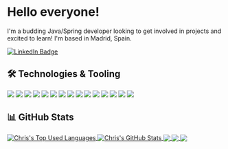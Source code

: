 <!-- Special thanks to Martin Heinz https://github.com/MartinHeinz for writing an excellent article for those looking to improve their GitHub profile README.md: https://towardsdatascience.com/build-a-stunning-readme-for-your-github-profile-9b80434fe5d7 -->

# Hello everyone!

I'm a budding Java/Spring developer looking to get involved in projects and excited to learn! I'm based in Madrid, Spain.
 
<a href="https://www.linkedin.com/in/christopher-hilborne">
  <img src="https://img.shields.io/badge/LinkedIn-blue?style=plastic&logo=linkedin&labelColor=blue" alt="LinkedIn Badge">
</a>

## &#x1f6e0; Technologies & Tooling

![](https://img.shields.io/badge/OS-Linux-informational?style=flat&logo=linux&logoColor=white&color=2f80ed)
![](https://img.shields.io/badge/Language-Java-informational?style=flat&logo=java&logoColor=white&color=2f80ed)
![](https://img.shields.io/badge/Language-JavaScript-informational?style=flat&logo=javascript&logoColor=white&color=2f80ed)
![](https://img.shields.io/badge/Framework-Spring-informational?style=flat&logo=spring&logoColor=white&color=2f80ed)
![](https://img.shields.io/badge/Framework-React-informational?style=flat&logo=react&logoColor=white&color=2f80ed)
![](https://img.shields.io/badge/ORM-Hibernate-informational?style=flat&logo=spring&logoColor=white&color=2f80ed)
![](https://img.shields.io/badge/NoSQL-MongoDB-informational?style=flat&logo=mongodb&logoColor=white&color=2f80ed)
![](https://img.shields.io/badge/SQL-SQLite-informational?style=flat&logo=sqlite&logoColor=white&color=2f80ed)
![](https://img.shields.io/badge/Tool-Docker-informational?style=flat&logo=docker&logoColor=white&color=2f80ed)
![](https://img.shields.io/badge/Tool-Prometheus-informational?style=flat&logo=prometheus&logoColor=white&color=2f80ed)
![](https://img.shields.io/badge/Cloud-AWS-informational?style=flat&logo=amazonaws&logoColor=white&color=2f80ed)
![](https://img.shields.io/badge/Cloud-Heroku-informational?style=flat&logo=heroku&logoColor=white&color=2f80ed)
![](https://img.shields.io/badge/Tool-Postman-informational?style=flat&logo=postman&logoColor=white&color=2f80ed)
![](https://img.shields.io/badge/CI/CD-CircleCI-informational?style=flat&logo=circleci&logoColor=white&color=2f80ed)
![](https://img.shields.io/badge/IDE-IntelliJ_IDEA-informational?style=flat&logo=intellij-idea&logoColor=white&color=2f80ed)

## &#x1f4ca; GitHub Stats

<a href="https://github.com/ChrisHilborne">
  <img align="center" src="https://github-readme-stats.vercel.app/api/top-langs/?username=ChrisHilborne&hide=html,css&langs_count=4&theme=github_dark" alt="Chris's Top Used Languages" />
</a>
<a href="https://github.com/ChrisHilborne">
  <img align="center" src="https://github-readme-stats.vercel.app/api?username=ChrisHilborne&custom_title=Stats&hide=stars&show_icons=true&count_private=true&theme=github_dark" alt="Chris's GitHub Stats" />
</a>
<a href="https://github.com/ChrisHilborne/Madrid-Covid-Radar">
  <img align="center" src="https://github-readme-stats.vercel.app/api/pin/?username=ChrisHilborne&repo=Madrid-Covid-Radar&theme=github_dark" />
</a>
<a href="https://github.com/ChrisHilborne/to-do-api">
  <img align="center" src="https://github-readme-stats.vercel.app/api/pin/?username=ChrisHilborne&repo=to-do-api&theme=github_dark" />
</a>
<a href="https://github.com/ChrisHilborne/Madrid-Covid-Radar-Frontend">
  <img align="center" src="https://github-readme-stats.vercel.app/api/pin/?username=ChrisHilborne&repo=Madrid-Covid-Radar-Frontend&theme=github_dark" />
</a>
